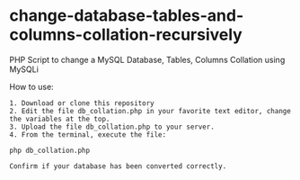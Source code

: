 # change-database-tables-and-columns-collation-recursively
PHP Script to change a MySQL Database, Tables, Columns Collation using MySQLi

How to use:

    1. Download or clone this repository
    2. Edit the file db_collation.php in your favorite text editor, change the variables at the top.
    3. Upload the file db_collation.php to your server.
    4. From the terminal, execute the file:
    
    php db_collation.php
    
    Confirm if your database has been converted correctly.
